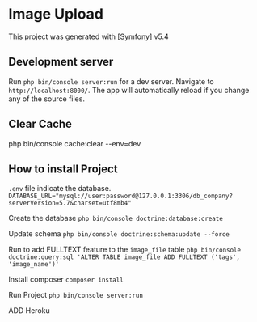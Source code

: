 # Image Upload

This project was generated with [Symfony] v5.4

## Development server

Run `php bin/console server:run` for a dev server. Navigate to `http://localhost:8000/`. The app will automatically reload if you change any of the source files.

## Clear Cache

php bin/console cache:clear --env=dev

## How to install Project
`.env` file indicate the database.
`DATABASE_URL="mysql://user:password@127.0.0.1:3306/db_company?serverVersion=5.7&charset=utf8mb4"`

Create the database
`php bin/console doctrine:database:create`

Update schema
`php bin/console doctrine:schema:update --force`

Run to add FULLTEXT feature to the `image_file` table
`php bin/console doctrine:query:sql 'ALTER TABLE image_file ADD FULLTEXT ('tags', 'image_name')'`

Install composer
`composer install`

Run Project
`php bin/console server:run`

ADD Heroku